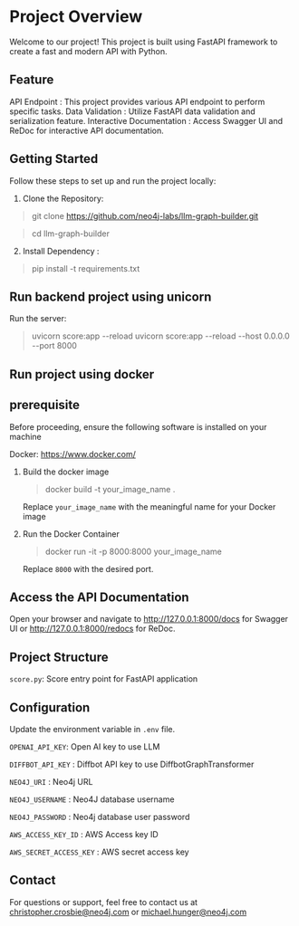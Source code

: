 # Project Overview
Welcome to our project! This project is built using FastAPI framework to create a fast and modern API with Python.

## Feature
API Endpoint : This project provides various API endpoint to perform specific tasks.
Data Validation : Utilize FastAPI data validation and serialization feature.
Interactive Documentation : Access Swagger UI and ReDoc for interactive API documentation.

## Getting Started 

Follow these steps to set up and run the project locally:

1. Clone the Repository:

> git clone https://github.com/neo4j-labs/llm-graph-builder.git

> cd llm-graph-builder

2. Install Dependency :

> pip install -t requirements.txt

## Run backend project using unicorn
Run the server:
> uvicorn score:app --reload
>uvicorn score:app --reload --host 0.0.0.0 --port 8000

## Run project using docker
## prerequisite 
Before proceeding, ensure the following software is installed on your machine

Docker: https://www.docker.com/

1. Build the docker image
   > docker build -t your_image_name .
   
   Replace `your_image_name` with the meaningful name for your Docker image

2. Run the Docker Container
   > docker run -it -p 8000:8000 your_image_name
   
   Replace `8000` with the desired port.

## Access the API Documentation
Open your browser and navigate to
http://127.0.0.1:8000/docs for Swagger UI or
http://127.0.0.1:8000/redocs for ReDoc.

## Project Structure
`score.py`: Score entry point for FastAPI application

## Configuration

Update the environment variable in `.env` file.

`OPENAI_API_KEY`: Open AI key to use LLM

`DIFFBOT_API_KEY` : Diffbot API key to use DiffbotGraphTransformer

`NEO4J_URI` : Neo4j URL

`NEO4J_USERNAME` : Neo4J database username

`NEO4J_PASSWORD` : Neo4j database user password

`AWS_ACCESS_KEY_ID` : AWS Access key ID

`AWS_SECRET_ACCESS_KEY` : AWS secret access key


## Contact
For questions or support, feel free to contact us at christopher.crosbie@neo4j.com or michael.hunger@neo4j.com
